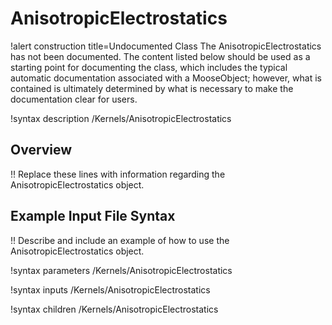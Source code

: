 # AnisotropicElectrostatics

!alert construction title=Undocumented Class
The AnisotropicElectrostatics has not been documented. The content listed below should be used as a starting point for
documenting the class, which includes the typical automatic documentation associated with a
MooseObject; however, what is contained is ultimately determined by what is necessary to make the
documentation clear for users.

!syntax description /Kernels/AnisotropicElectrostatics

## Overview

!! Replace these lines with information regarding the AnisotropicElectrostatics object.

## Example Input File Syntax

!! Describe and include an example of how to use the AnisotropicElectrostatics object.

!syntax parameters /Kernels/AnisotropicElectrostatics

!syntax inputs /Kernels/AnisotropicElectrostatics

!syntax children /Kernels/AnisotropicElectrostatics
